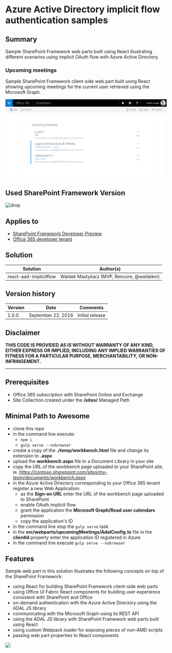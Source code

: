 # Azure Active Directory implicit flow authentication samples

## Summary

Sample SharePoint Framework web parts built using React illustrating different scenarios using implicit OAuth flow with Azure Active Directory.

### Upcoming meetings

Sample SharePoint Framework client-side web part built using React showing upcoming meetings for the current user retrieved using the Microsoft Graph.

![The upcoming meetings web part displayed in SharePoint workbench](./assets/upcoming-meetings-preview.png)

## Used SharePoint Framework Version 
![drop](https://img.shields.io/badge/drop-drop4-red.svg)

## Applies to

* [SharePoint Framework Developer Preview](http://dev.office.com/sharepoint/docs/spfx/sharepoint-framework-overview)
* [Office 365 developer tenant](http://dev.office.com/sharepoint/docs/spfx/set-up-your-developer-tenant)

## Solution

Solution|Author(s)
--------|---------
react-aad-implicitflow|Waldek Mastykarz (MVP, Rencore, @waldekm)

## Version history

Version|Date|Comments
-------|----|--------
1.0.0|September 22, 2016|Initial release

## Disclaimer
**THIS CODE IS PROVIDED *AS IS* WITHOUT WARRANTY OF ANY KIND, EITHER EXPRESS OR IMPLIED, INCLUDING ANY IMPLIED WARRANTIES OF FITNESS FOR A PARTICULAR PURPOSE, MERCHANTABILITY, OR NON-INFRINGEMENT.**

---

## Prerequisites

- Office 365 subscription with SharePoint Online and Exchange
- Site Collection created under the **/sites/** Managed Path

## Minimal Path to Awesome

- clone this repo
- in the command line execute:
  - `npm i`
  - `gulp serve --nobrowser`
- create a copy of the **./temp/workbench.html** file and change its extension to **.aspx**
- upload the **workbench.aspx** file to a Document Library in your site
- copy the URL of the workbench page uploaded to your SharePoint site, ie. _https://contoso.sharepoint.com/sites/my-team/documents/workbench.aspx_
- in the Azure Active Directory corresponding to your Office 365 tenant register a new Web Application:
  - as the **Sign-on URL** enter the URL of the workbench page uploaded to SharePoint
  - enable OAuth implicit flow
  - grant the application the **Microsoft Graph/Read user calendars** permission
  - copy the application's ID
- in the command line stop the `gulp serve` task
- in the **src/webparts/upcomingMeetings/AdalConfig.ts** file in the **clientId** property enter the application ID registered in Azure
- in the command line execute `gulp serve --nobrowser`

## Features

Sample web part in this solution illustrates the following concepts on top of the SharePoint Framework:

- using React for building SharePoint Framework client-side web parts
- using Office UI Fabric React components for building user experience consistent with SharePoint and Office
- on-demand authentication with the Azure Active Directory using the ADAL JS library
- communicating with the Microsoft Graph using its REST API
- using the ADAL JS library with SharePoint Framework web parts built using React
- using custom Webpack loader for exposing pieces of non-AMD scripts
- passing web part properties to React components

![](https://telemetry.sharepointpnp.com/sp-dev-fx-webparts/samples/react-aad-implicitflow)